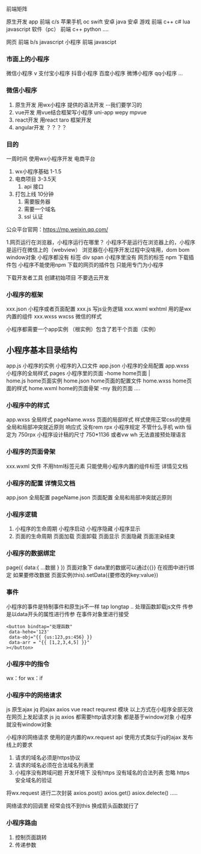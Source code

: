 前端矩阵 

原生开发
  app 前端  c/s 苹果手机 oc swift  安卓 java 安卓
  游戏 前端  c++ c# lua  javascript 
  软件（pc） 前端  c++ python ....

网页 前端  b/s  javascript 
小程序 前端 javascipt 

###  市面上的小程序 
微信小程序  v
支付宝小程序
抖音小程序
百度小程序
微博小程序 
qq小程序
...

### 微信小程序
1. 原生开发  用wx小程序 提供的语法开发 --我们要学习的
2. vue开发  用vue结合框架写小程序 uni-app wepy mpvue  
3. react开发  用react taro 框架开发
4. angular开发   ？？？？

### 目的 
一周时间 使用wx小程序开发 电商平台
1. wx小程序基础 1-1.5 
2. 电商项目    3-3.5天 
    1. api 接口
3. 打包上线   10分钟
    1. 需要服务器
    2. 需要一个域名 
    3. ssl 认证

公众平台官网：https://mp.weixin.qq.com/


1.网页运行在浏览器，小程序运行在哪里？
小程序不是运行在浏览器上的，小程序是运行在微信上的（webview）
浏览器在小程序开发过程中没啥用，dom bom  window对象 小程序都没有
标签 div  span  小程序里没有 网页的标签 
npm 下载插件包  小程序不能使用npm 下载的网页的插件包 只能用专门为小程序

下载开发者工具 创建初始项目  不要选云开发

### 小程序的框架
xxx.json  小程序或者页面配置
xxx.js    写js业务逻辑
xxx.wxml  wxhtml 用的是wx内置的组件 
xxx.wxss  wxcss 微信的样式

小程序都需要一个app实例 （根实例）包含了若干个页面（实例）
<!-- vue  有一个跟组件 跟组件里有一堆页面组件 -->
## 小程序基本目录结构
app.js  小程序的实例 小程序的入口文件
app.json 小程序的全局配置
app.wxss  小程序的全局样式
pages  小程序里的页面
-home   home页面
  |   
  home.js home页面实例
  home.json  home页面的配置文件
  home.wxss  home页面的样式
  home.wxml  home的页面骨架
-my     我的页面
 ....

 ### 小程序中的样式
 app.wxss 全局样式
 pageName.wxss 页面的局部样式 
 样式使用正常css的使用
 全局和局部冲突就近原则
 响应式 没有rem rpx 
 小程序规定 不管什么手机 with 恒定为 750rpx 小程序设计稿的尺寸 750*1136
 或者vw wh
 无法直接预处理语言
 ### 小程序的页面骨架
 xxx.wxml 文件 不用html标签元素
 只能使用小程序内置的组件标签 详情见文档
 ### 小程序的配置 详情见文档
 app.json 全局配置
 pageName.json 页面配置 
 全局和局部冲突就近原则

 ### 小程序逻辑 
 1. 小程序的生命周期 
    小程序启动
    小程序隐藏
    小程序显示
 2. 页面的生命周期 
     页面加载
     页面卸载 
     页面显示
     页面隐藏
     页面渲染结束
    
### 小程序的数据绑定 
page({
  data:{
    ...数据
  }
})
页面对象下 data里的数据可以通过{{}} 在视图中进行绑定
如果要修改数据  页面实例(this).setData({要修改的key:value})

### 事件
小程序的事件是特制事件和原生js不一样  tap  longtap ..
处理函数卸载js文件
传参是以data开头的属性进行传参 在事件对象里进行接受
```
<button bindtap="处理函数"
 data-hehe='123'
 data-obj="{{ {us:123,ps:456} }}
 data-arr = "{{ [1,2,3,4,5] }}"
></button>
```
### 小程序中的指令
wx：for
wx：if

### 小程序中的网络请求
js 原生ajax 
jq 的ajax 
axios vue react 
requrest 模块
以上方式在小程序全部无效  
在网页上发起请求 js jq axios 都需要http请求对象 都是基于window对象 小程序就没有window对象

小程序的网络请求 使用的是内置的wx.request api  使用方式类似于jq的ajax 
发布线上的要求
1. 请求的域名必须是https协议
2. 请求的域名必须在合法域名列表里
3. 小程序没有跨域问题
开发环境下 没有https 没有域名的合法列表
忽略 https 安全域名的验证

将wx.request 进行二次封装 
axios.post()
axios.get()
asiox.delecte()
.....

网络请求的回调里 经常会找不到this 换成箭头函数就行了

### 小程序路由 
1. 控制页面跳转
2. 传递参数